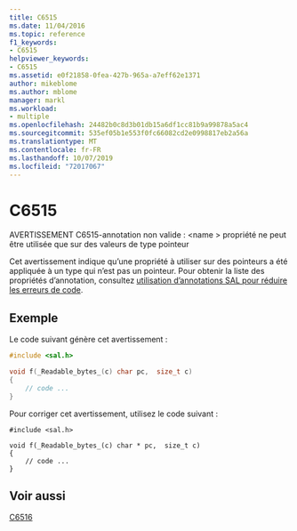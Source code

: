 ```yaml
---
title: C6515
ms.date: 11/04/2016
ms.topic: reference
f1_keywords:
- C6515
helpviewer_keywords:
- C6515
ms.assetid: e0f21858-0fea-427b-965a-a7eff62e1371
author: mikeblome
ms.author: mblome
manager: markl
ms.workload:
- multiple
ms.openlocfilehash: 24482b0c8d3b01db15a6df1cc81b9a99878a5ac4
ms.sourcegitcommit: 535ef05b1e553f0fc66082cd2e0998817eb2a56a
ms.translationtype: MT
ms.contentlocale: fr-FR
ms.lasthandoff: 10/07/2019
ms.locfileid: "72017067"
---
```

# <a name="c6515"></a>C6515
AVERTISSEMENT C6515-annotation non valide : \<name > propriété ne peut être utilisée que sur des valeurs de type pointeur

 Cet avertissement indique qu’une propriété à utiliser sur des pointeurs a été appliquée à un type qui n’est pas un pointeur. Pour obtenir la liste des propriétés d’annotation, consultez [utilisation d’annotations SAL pour réduire les erreurs de code](using-sal-annotations-to-reduce-c-cpp-code-defects.md).

## <a name="example"></a>Exemple
 Le code suivant génère cet avertissement :

```cpp
#include <sal.h>

void f(_Readable_bytes_(c) char pc,  size_t c)
{
    // code ...
}
```

 Pour corriger cet avertissement, utilisez le code suivant :

```
#include <sal.h>

void f(_Readable_bytes_(c) char * pc,  size_t c)
{
    // code ...
}
```

## <a name="see-also"></a>Voir aussi
 [C6516](../code-quality/c6516.md)